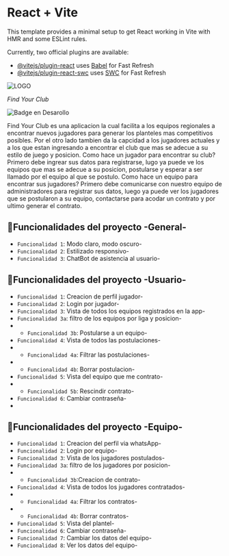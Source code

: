 # React + Vite

This template provides a minimal setup to get React working in Vite with HMR and some ESLint rules.

Currently, two official plugins are available:

- [@vitejs/plugin-react](https://github.com/vitejs/vite-plugin-react/blob/main/packages/plugin-react/README.md) uses [Babel](https://babeljs.io/) for Fast Refresh
- [@vitejs/plugin-react-swc](https://github.com/vitejs/vite-plugin-react-swc) uses [SWC](https://swc.rs/) for Fast Refresh


![LOGO](https://github.com/tony040304/FindYourClub/assets/103198538/cd277a5e-9026-4ea6-b899-24a96c9018f8)

<em> Find Your Club </em>

 ![Badge en Desarollo](https://img.shields.io/badge/STATUS-EN%20DESAROLLO-green)

Find Your Club es una aplicacion la cual facilita a los equipos regionales a encontrar nuevos jugadores para generar los planteles mas competitivos posibles. Por el otro lado tambien da la capcidad a los jugadores actuales y a los que estan ingresando a encontrar el club que mas se adecue a su estilo de juego y posicion.
Como hace un jugador para encontrar su club? Primero debe ingrear sus datos para registrarse, lugo ya puede ve los equipos que mas se adecue a su posicion, postularse y esperar a ser llamado por el equipo al que se postulo.
Como hace un equipo para encontrar sus jugadores? Primero debe comunicarse con nuestro equipo de administradores para registrar sus datos, luego ya puede ver los jugadores que se postularon a su equipo, contactarse para acodar un contrato y por ultimo generar el contrato.

## :hammer:Funcionalidades del proyecto -General-
- `Funcionalidad 1`: Modo claro, modo oscuro-
-  `Funcionalidad 2`: Estilizado responsivo-
-  `Funcionalidad 3`: ChatBot de asistencia al usuario-

## :hammer:Funcionalidades del proyecto -Usuario-
- `Funcionalidad 1`: Creacion de perfil jugador-
-  `Funcionalidad 2`: Login por jugador-
-   `Funcionalidad 3`: Vista de todos los equipos registrados en la app-
-    `Funcionalidad 3a`: filtro de los equipos por liga y posicion-
-  -   `Funcionalidad 3b`: Postularse a un equipo-
-    `Funcionalidad 4`: Vista de todos las postulaciones-
- -   `Funcionalidad 4a`: Filtrar las postulaciones-
-    - `Funcionalidad 4b`: Borrar postulacion-
-    `Funcionalidad 5`: Vista del equipo que me contrato-
-    - `Funcionalidad 5b`: Rescindir  contrato-
-    `Funcionalidad 6`: Cambiar contraseña-
-    
## :hammer:Funcionalidades del proyecto -Equipo-
- `Funcionalidad 1`: Creacion del perfil via whatsApp-
-  `Funcionalidad 2`: Login por equipo-
-   `Funcionalidad 3`: Vista de los jugadores postulados-
-    `Funcionalidad 3a`: filtro de los jugadores por posicion-
-  -   `Funcionalidad 3b`:Creacion de contrato-
-    `Funcionalidad 4`: Vista de todos los jugadores contratados-
- -   `Funcionalidad 4a`: Filtrar los contratos-
-    - `Funcionalidad 4b`: Borrar contratos-
-    `Funcionalidad 5`: Vista del plantel-
-    `Funcionalidad 6`: Cambiar contraseña-
-    `Funcionalidad 7`: Cambiar los datos del equipo-
-    `Funcionalidad 8`: Ver los datos del equipo-
